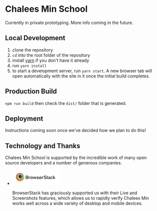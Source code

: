 # Chalees Min School

Currently in private prototyping. More info coming in the future.

## Local Development

1. clone the repository
1. `cd` into the root folder of the repository
1. install [yarn](https://yarnpkg.com) if you don't have it already
1. run `yarn install`
1. to start a development server, run `yarn start`. A new browser tab will open automatically with the site in it once the initial build completes.


## Production Build

`npm run build` then check the `dist/` folder that is generated.


## Deployment

Instructions coming soon once we've decided how we plan to do this!

## Technology and Thanks

Chalees Min School is supported by the incredible work of many open source developers and a number of generous companies.

- ![BrowserStack Logo](browserstack-logo.png)

  BrowserStack has graciously supported us with their Live and Screenshots features, which allows us to rapidly verify Chalees Min works well across a wide variety of desktop and mobile devices.

